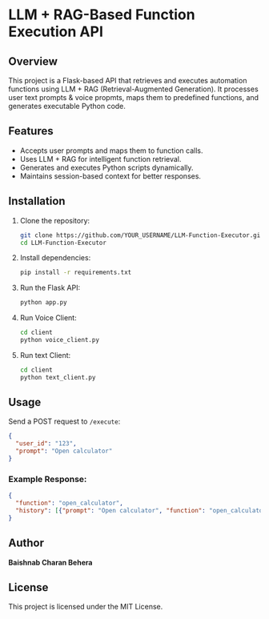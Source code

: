 # LLM + RAG-Based Function Execution API

## Overview
This project is a Flask-based API that retrieves and executes automation functions using LLM + RAG (Retrieval-Augmented Generation). It processes user text prompts & voice propmts, maps them to predefined functions, and generates executable Python code.

## Features
- Accepts user prompts and maps them to function calls.
- Uses LLM + RAG for intelligent function retrieval.
- Generates and executes Python scripts dynamically.
- Maintains session-based context for better responses.

## Installation
1. Clone the repository:
   ```sh
   git clone https://github.com/YOUR_USERNAME/LLM-Function-Executor.git
   cd LLM-Function-Executor
   ```
2. Install dependencies:
   ```sh
   pip install -r requirements.txt
   ```
3. Run the Flask API:
   ```sh
   python app.py
   ```
4. Run Voice Client:
   ```sh
   cd client
   python voice_client.py 
   ```
4. Run text Client:
   ```sh
   cd client
   python text_client.py 
   ```

## Usage
Send a POST request to `/execute`:
```json
{
  "user_id": "123",
  "prompt": "Open calculator"
}
```

### Example Response:
```json
{
  "function": "open_calculator",
  "history": [{"prompt": "Open calculator", "function": "open_calculator"}]
}
```



## Author
**Baishnab Charan Behera**

## License
This project is licensed under the MIT License.
